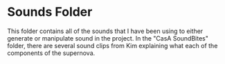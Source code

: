 # Sounds Folder

This folder contains all of the sounds that I have been using to either generate or manipulate sound in the project. In the 
"CasA SoundBites" folder, there are several sound clips from Kim explaining what each of the components of the supernova.
